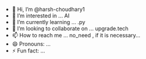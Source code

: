 - 👋 Hi, I’m @harsh-choudhary1
- 👀 I’m interested in ... AI
- 🌱 I’m currently learning ... .py
- 💞️ I’m looking to collaborate on ... upgrade.tech
- 📫 How to reach me ... no_need , if it is necessary...
- 😄 Pronouns: ...
- ⚡ Fun fact: ...

<!---
harsh-choudhary1/harsh-choudhary1 is a ✨ special ✨ repository because its `README.md` (this file) appears on your GitHub profile.
You can click the Preview link to take a look at your changes.
--->
